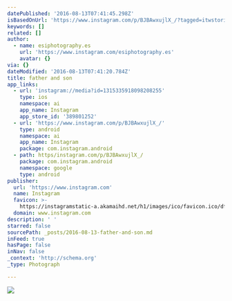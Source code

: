 ```yaml
---
datePublished: '2016-08-13T07:41:45.298Z'
isBasedOnUrl: 'https://www.instagram.com/p/BJBAwxujlX_/?tagged=itwstories'
keywords: []
related: []
author:
  - name: esiphotography.es
    url: 'https://www.instagram.com/esiphotography.es'
    avatar: {}
via: {}
dateModified: '2016-08-13T07:41:20.784Z'
title: father and son
app_links:
  - url: 'instagram://media?id=1315335918098208255'
    type: ios
    namespace: ai
    app_name: Instagram
    app_store_id: '389801252'
  - url: 'https://www.instagram.com/p/BJBAwxujlX_/'
    type: android
    namespace: ai
    app_name: Instagram
    package: com.instagram.android
  - path: https/instagram.com/p/BJBAwxujlX_/
    package: com.instagram.android
    namespace: google
    type: android
publisher:
  url: 'https://www.instagram.com'
  name: Instagram
  favicon: >-
    https://instagramstatic-a.akamaihd.net/h1/images/ico/favicon.ico/dfa85bb1fd63.ico
  domain: www.instagram.com
description: ' '
starred: false
sourcePath: _posts/2016-08-13-father-and-son.md
inFeed: true
hasPage: false
inNav: false
_context: 'http://schema.org'
_type: Photograph

---
```

![ ](https://imgflo.herokuapp.com/graph/vahj1ThiexotieMo/1fb8027d689503e4a61a28b383ff8960/noop.jpg?input=https%3A%2F%2Fscontent.cdninstagram.com%2Ft51.2885-15%2Fsh0.08%2Fe35%2Fp640x640%2F14026581_172833086461426_1654361317_n.jpg%3Fig_cache_key%3DMTMxNTMzNTkxODA5ODIwODI1NQ%253D%253D.2)